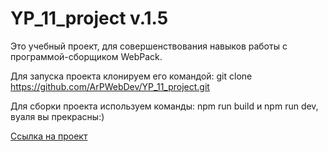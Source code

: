 # YP_11_project v.1.5

Это учебный проект, для совершенствования навыков работы с программой-сборщиком WebPack.

Для запуска проекта клонируем его командой: git clone https://github.com/ArPWebDev/YP_11_project.git

Для сборки проекта используем команды: npm run build и npm run dev, вуаля вы прекрасны:)

[Ссылка на проект](https://ArPWebDev.github.io/YP_11_project/)